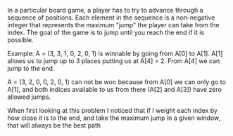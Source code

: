 In a particular board game, a player has to try to advance through a sequence of positions. Each element in the sequence is a non-negative integer that represents the maximum "jump" the player can take from the index. The goal of the game is to jump until you reach the end if it is possible.

Example:
A = (3, 3, 1, 0, 2, 0, 1) is winnable by going from A[0] to A[1]. A[1] allows us to jump up to 3 places putting us at A[4] = 2. From A[4] we can jump to the end.

A = (3, 2, 0, 0, 2, 0, 1) can not be won because from A[0] we can only go to A[1], and both indices available to us from there (A[2] and A[3]) have zero allowed jumps.

When first looking at this problem I noticed that if I weight each index by how close it is to the end, and take the maximum jump in a given window, that will always be the best path